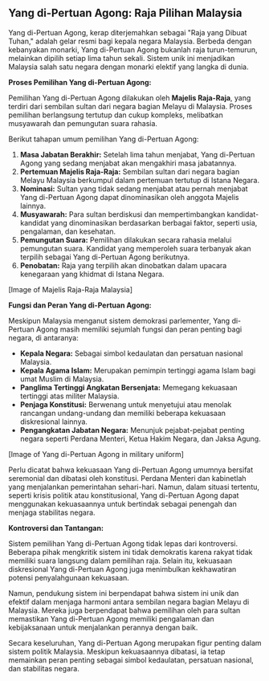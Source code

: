 ## Yang di-Pertuan Agong: Raja Pilihan Malaysia

Yang di-Pertuan Agong, kerap diterjemahkan sebagai "Raja yang Dibuat Tuhan," adalah gelar resmi bagi kepala negara Malaysia. Berbeda dengan kebanyakan monarki, Yang di-Pertuan Agong bukanlah raja turun-temurun, melainkan dipilih setiap lima tahun sekali. Sistem unik ini menjadikan Malaysia salah satu negara dengan monarki elektif yang langka di dunia.

**Proses Pemilihan Yang di-Pertuan Agong:**

Pemilihan Yang di-Pertuan Agong dilakukan oleh **Majelis Raja-Raja**, yang terdiri dari sembilan sultan dari negara bagian Melayu di Malaysia. Proses pemilihan berlangsung tertutup dan cukup kompleks, melibatkan musyawarah dan pemungutan suara rahasia. 

Berikut tahapan umum pemilihan Yang di-Pertuan Agong:

1. **Masa Jabatan Berakhir:** Setelah lima tahun menjabat, Yang di-Pertuan Agong yang sedang menjabat akan mengakhiri masa jabatannya.
2. **Pertemuan Majelis Raja-Raja:** Sembilan sultan dari negara bagian Melayu Malaysia berkumpul dalam pertemuan tertutup di Istana Negara.
3. **Nominasi:** Sultan yang tidak sedang menjabat atau pernah menjabat Yang di-Pertuan Agong dapat dinominasikan oleh anggota Majelis lainnya.
4. **Musyawarah:** Para sultan berdiskusi dan mempertimbangkan kandidat-kandidat yang dinominasikan berdasarkan berbagai faktor, seperti usia, pengalaman, dan kesehatan.
5. **Pemungutan Suara:** Pemilihan dilakukan secara rahasia melalui pemungutan suara. Kandidat yang memperoleh suara terbanyak akan terpilih sebagai Yang di-Pertuan Agong berikutnya.
6. **Penobatan:** Raja yang terpilih akan dinobatkan dalam upacara kenegaraan yang khidmat di Istana Negara.

[Image of Majelis Raja-Raja Malaysia]

**Fungsi dan Peran Yang di-Pertuan Agong:**

Meskipun Malaysia menganut sistem demokrasi parlementer, Yang di-Pertuan Agong masih memiliki sejumlah fungsi dan peran penting bagi negara, di antaranya:

* **Kepala Negara:** Sebagai simbol kedaulatan dan persatuan nasional Malaysia.
* **Kepala Agama Islam:** Merupakan pemimpin tertinggi agama Islam bagi umat Muslim di Malaysia.
* **Panglima Tertinggi Angkatan Bersenjata:** Memegang kekuasaan tertinggi atas militer Malaysia.
* **Penjaga Konstitusi:** Berwenang untuk menyetujui atau menolak rancangan undang-undang dan memiliki beberapa kekuasaan diskresional lainnya.
* **Pengangkatan Jabatan Negara:**  Menunjuk pejabat-pejabat penting negara seperti Perdana Menteri, Ketua Hakim Negara, dan Jaksa Agung.

[Image of Yang di-Pertuan Agong in military uniform]

Perlu dicatat bahwa kekuasaan Yang di-Pertuan Agong umumnya bersifat seremonial dan dibatasi oleh konstitusi. Perdana Menteri dan kabinetlah yang menjalankan pemerintahan sehari-hari. Namun, dalam situasi tertentu, seperti krisis politik atau konstitusional, Yang di-Pertuan Agong dapat menggunakan kekuasaannya untuk bertindak sebagai penengah dan menjaga stabilitas negara.

**Kontroversi dan Tantangan:**

Sistem pemilihan Yang di-Pertuan Agong tidak lepas dari kontroversi. Beberapa pihak mengkritik sistem ini tidak demokratis karena rakyat tidak memiliki suara langsung dalam pemilihan raja. Selain itu, kekuasaan diskresional Yang di-Pertuan Agong juga menimbulkan kekhawatiran potensi penyalahgunaan kekuasaan.

Namun, pendukung sistem ini berpendapat bahwa sistem ini unik dan efektif dalam menjaga harmoni antara sembilan negara bagian Melayu di Malaysia. Mereka juga berpendapat bahwa pemilihan oleh para sultan memastikan Yang di-Pertuan Agong memiliki pengalaman dan kebijaksanaan untuk menjalankan perannya dengan baik.

Secara keseluruhan, Yang di-Pertuan Agong merupakan figur penting dalam sistem politik Malaysia. Meskipun kekuasaannya dibatasi, ia tetap memainkan peran penting sebagai simbol kedaulatan, persatuan nasional, dan stabilitas negara.

